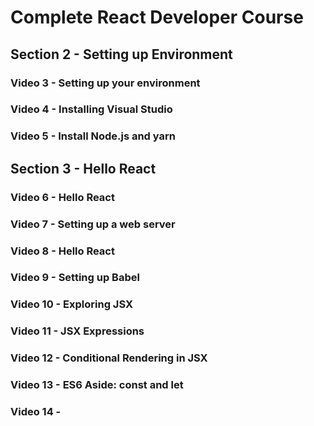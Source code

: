 # Complete React Developer Course

## Section 2 - Setting up Environment

### Video 3 - Setting up your environment


### Video 4 - Installing Visual Studio

### Video 5 - Install Node.js and yarn

## Section 3 - Hello React

### Video 6 - Hello React

### Video 7 - Setting up a web server

### Video 8 - Hello React

### Video 9 - Setting up Babel

### Video 10 - Exploring JSX

### Video 11 - JSX Expressions

### Video 12 - Conditional Rendering in JSX

### Video 13 - ES6 Aside: const and let

### Video 14 - 
